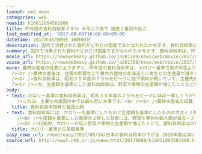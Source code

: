 ```yaml
---
layout: web_news
categories: web
newsid: k10011094581000
title: 昨年度の食料自給率３８％ ６年ぶり低下 過去２番目の低さ
last_modified_at: '2017-08-09T16:00:00+09:00'
datetime: 2017年08月09日 16時00分
description: 国内で消費された食料がどれだけ国産でまかなわれたかを示す、食料自給率は、昨年度は、カロリー基準で３８％と、６年ぶりに低下し、コメが記録的な不作となった平成５年度に次いで、過去２番目の低さとなりました。
summary: 国内で消費された食料がどれだけ国産でまかなわれたかを示す、食料自給率は、昨年度は、カロリー基準で３８％と、６年ぶりに低下し、コメが記録的な不作となった平成５年度に次いで、過去２番目の低さとなりました。
movie_url: https://newswebeasy.github.io/ja201708/news/web/movie/2017/08/14/k10011094581000.mp4
voice_url: https://newswebeasy.github.io/ja201708/news/web/voice/2017/08/14/k10011094581000.mp3
more: 農林水産省の発表によりますと、昨年度の食料自給率は、カロリー基準で前の年度より１ポイント下がって、３８％となりました。<br />食料自給率が低下するのは６年ぶりで、水準としても、コメが記録的な不作となった平成５年度の３７％に次いで、過去２番目に低くなっています。<br
  /><br />農林水産省は、台風の影響などで最大の産地の北海道で小麦などの生産量が減少したことや、コメの１人当たりの消費の減少が続いていることが主な要因だとしています。<br
  /><br />食料自給率は、昭和３５年度の７９％をピークに低下傾向が続いていて、主要先進国の中では最低の水準となっています。<br />このため政府はおととし、平成３７年度までの目標をそれまでの５０％から４５％に引き下げましたが、今回の発表は、低下傾向に歯止めがかかっていない現状を改めて示す形となりました。<br
  /><br />一方、生産額を基準にした食料自給率は、野菜や果物の生産額が増えたことなどから、前の年度より２ポイント上昇して６８％となっています。
body:
- text: カロリー基準の食料自給率は、昭和３５年度の７９％をピークにほぼ一貫して下がり続けています。<br /><br />平成に入ると５０％を割り込み、平成２２年度から２７年度までは、６年連続で３９％となっていました。<br
    />これは、主要な先進国の中では最も低い水準です。<br /><br />農林水産省の試算、試みの計算によりますと、各国のカロリー基準の食料自給率は、平成２５年の時点で、農産物の輸出が多いカナダが２６４％、オーストラリアが２２３％、アメリカが１３０％、フランスが１２７％などとなっているほか、ドイツが９５％、イギリスが６３％、イタリアが６０％と、いずれも日本を大きく上回っています。
  title: 食料自給率推移と各国比較
- text: 食料自給率には、カロリーを基準にしたものと生産額を基準にしたものの大きく２種類があります。<br /><br />農林水産省によりますと、昨年度の食料自給率はカロリーを基準にすると前の年度より１ポイント下がって３８％なのに対し、生産額を基準にすると逆に２ポイント上がって６８％でした。<br
    /><br />生産額を基準にした数値が上昇した背景には、野菜や果物の輸入額が減る一方で国産の生産額が増えたことがあります。具体的には、「くり」が２５％、「みかん」と「はくさい」が２２％、「トマト」が７％といずれも前の年度に比べて生産額が上昇しています。<br
    /><br />比較的、カロリーが低い野菜や果物の生産額が増えたことで、食料自給率はカロリー基準では低下する一方、生産額を基準にすると上昇する理由の１つになりました。
  title: カロリー基準と生産額基準
easy_news_url: /news/easy/2017/08/14/日本の食料自給率が下がる-2016年度は38/
source_url: http://www3.nhk.or.jp/news/html/20170809/k10011094581000.html?utm_int=nsearch_contents_search-items_002
...
```

